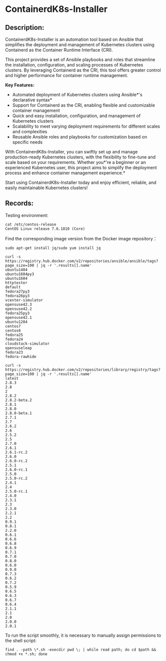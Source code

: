 # ContainerdK8s-Installer



## Description: 

ContainerdK8s-Installer is an automation tool based on Ansible that simplifies the deployment and management of Kubernetes clusters using Containerd as the Container Runtime Interface (CRI). 

This project provides a set of Ansible playbooks and roles that streamline the installation, configuration, and scaling processes of Kubernetes clusters. By leveraging Containerd as the CRI, this tool offers greater control and higher performance for container runtime management. 

**Key Features:** 

- Automated deployment of Kubernetes clusters using Ansible*'s declarative syntax* 
- Support for Containerd as the CRI, enabling flexible and customizable container management 
- Quick and easy installation, configuration, and management of Kubernetes clusters 
- Scalability to meet varying deployment requirements for different scales and complexities
- Reusable Ansible roles and playbooks for customization based on specific needs 

With ContainerdK8s-Installer, you can swiftly set up and manage production-ready Kubernetes clusters, with the flexibility to fine-tune and scale based on your requirements. Whether you*'re a beginner or an experienced Kubernetes user, this project aims to simplify the deployment process and enhance container management experience.* 

Start using ContainerdK8s-Installer today and enjoy efficient, reliable, and easily maintainable Kubernetes clusters!



## Records:

Testing environment:

```
cat /etc/centos-release
CentOS Linux release 7.6.1810 (Core) 
```

Find the corresponding image version from the Docker image repository：

```
sudo apt-get install jq/sudo yum install jq

curl -s https://registry.hub.docker.com/v2/repositories/ansible/ansible/tags?page_size=100 | jq -r '.results[].name'
ubuntu1404
ubuntu1604py3
ubuntu1604
httptester
default
fedora27py3
fedora26py3
vcenter-simulator
opensuse42.3
opensuse42.2
fedora25py3
opensuse42.1
ubuntu1204
centos7
centos6
fedora25
fedora24
cloudstack-simulator
opensuseleap
fedora23
fedora-rawhide

curl -s https://registry.hub.docker.com/v2/repositories/library/registry/tags?page_size=100 | jq -r '.results[].name'
latest
2.8.3
2.8
2
2.8.2
2.8.2-beta.2
2.8.1
2.8.0
2.8.0-beta.1
2.7.1
2.7
2.6.2
2.6
2.5.2
2.5
2.7.0
2.6.1
2.6.1-rc.2
2.6.0
2.6.0-rc.2
2.5.1
2.6.0-rc.1
2.5.0
2.5.0-rc.2
2.4.1
2.4
2.5.0-rc.1
2.4.0
2.3.1
2.3
2.3.0
2.2.1
2.2
0.9.1
0.8.1
2.2.0
0.6.1
0.6.6
0.6.8
0.6.9
0.7.1
0.7.0
0.8.0
0.6.0
0.9.0
0.7.3
0.6.2
0.7.2
0.5.9
0.6.5
0.6.3
0.6.7
0.6.4
2.1.1
2.1
2.0
2.0.0
2.0.1
```

To run the script smoothly, it is necessary to manually assign permissions to the shell script:

```
find . -path \*.sh -execdir pwd \; | while read path; do cd $path && chmod +x *.sh; done
```

